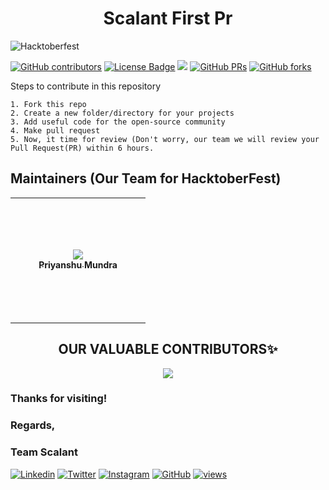 <h1 align="center"> Scalant First Pr </h1>

![Hacktoberfest](https://user-images.githubusercontent.com/97145602/195793773-1fb8df3b-b8f5-4203-ae4f-f1d8f895e115.png)


<!-- ------------------------------------------------------------------------------------------------------------------------------------------------------- -->

<a href="https://github.com/ScalantCommunity/Scalant-First-pr/graphs/contributors"><img alt="GitHub contributors" src="https://img.shields.io/github/contributors/ScalantCommunity/Scalant-First-pr?color=2b9348"></a>
<a href="https://github.com/ScalantCommunity/Scalant-First-pr/blob/main/license"><img src="https://img.shields.io/github/license/ScalantCommunity/Scalant-First-pr?color=2b9348" alt="License Badge"/></a>
<a hreaf="https://github.com/Scalantcommunityc/Scalant-First-pr/issues"><img src="https://img.shields.io/github/issues/Scalantcommunity/Scalant-First-pr?color=pink&logo=github"/></a>
[![GitHub PRs](https://img.shields.io/github/issues-pr/Scalantcommunity/Scalant-First-pr?style=social&logo=github)](https://github.com/Scalantcommunity/Scalant-First-pr/pulls)           [![GitHub forks](https://img.shields.io/github/forks/Scalantcommunity/Scalant-First-pr?logo=git)](https://github.com/Scalantcommunity/Scalant-First-pr/network)                        


Steps to contribute in this repository

    1. Fork this repo
    2. Create a new folder/directory for your projects
    3. Add useful code for the open-source community
    4. Make pull request
    5. Now, it time for review (Don't worry, our team we will review your Pull Request(PR) within 6 hours.

## Maintainers (Our Team for HacktoberFest)

<table>
<tr>
    <td align="center" style="word-wrap: break-word; width: 200.0; height: 200.0">
        <a href=https://github.com/Spyder15>
            <img src=https://user-images.githubusercontent.com/97145602/194700119-a87642ce-505f-43dc-92fe-26b6ac632e8b.jpeg>
            <br />
            <sub style="font-size:14px"><b>Priyanshu Mundra</b></sub>
        </a>
        </td>
       
   </table>
   

<h2 align=center> OUR VALUABLE CONTRIBUTORS✨ </h2>
<p align="center">
  
<a href="https://github.com/ScalantCommunity/Scalant-First-pr/graphs/contributors">
  <img src="https://contrib.rocks/image?repo=Scalantcommunity/scalant-First-pr" />
</a>




### Thanks for visiting!
### Regards,
### Team Scalant
[![Linkedin](https://img.shields.io/badge/-LinkedIn-blue?style=flat-square&logo=Linkedin&logoColor=white&link=https://www.linkedin.com/company/scalant-official/)](https://www.linkedin.com/company/scalant-official/mycompany/)
[![Twitter](https://img.shields.io/badge/-Twitter-%231DA1F2.svg?style=flat-square&logo=twitter&logoColor=white&link=https://twitter.com/Scalantofficial/)](https://twitter.com/Scalantofficial/)
[![Instagram](https://img.shields.io/badge/-Instagram-red?style=flat-square&logo=Instagram&logoColor=white&link=https://www.instagram.com/scalantofficial/)](https://www.instagram.com/scalantofficial/)
[![GitHub](https://img.shields.io/badge/-Github-%23100000.svg?&style=flat-square&logo=github&logoColor=white&link=https://www.github.com/Scalantcommunity/)](https://www.github.com/Scalantcommunity/)
[![views](https://komarev.com/ghpvc/?username=Scalantcommunity&label=Profile%20views&color=0e75b6&style=flat)](https://github.com/Scalantcommunity)

